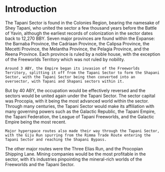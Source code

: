 # Introduction

The Tapani Sector is found in the Colonies Region, bearing the namesake of Shey Tapani, who united the sector a few thousand years before the Battle of Yavin, although the earliest records of colonization in the sector dates back to 12,270 BBY.
Seven major provinces are found within the Expanse: the Barnaba Province, the Cadriaan Province, the Calipsa Province, the Mecetti Province, the Melantha Province, the Pelagia Province, and the Reena Province.
Each province is ruled by a noble house, with the exception of the Freeworlds Territory which was not ruled by nobility.

```
Around 3 ABY, the Empire began its invasion of the Freeworlds Territory, splitting it off from the Tapani Sector to form the Shapani Sector, with the Tapani Sector being then converted into an oversector, with Tapani and Shapani sectors within it.
```

But by 40 ABY, the occupation would be effectively reversed and the sectors would be united again under the Tapani Sector.
The sector capital was Procopia, with it being the most advanced world within the sector.
Through many centuries, the Tapani Sector would make its affiliation with many governing powers such as the Galactic Republic, the Tapani Empire, the Tapani Federation, the League of Tapani Freeworlds, and the Galactic Empire being the most recent.

```
Major hyperspace routes also made their way through the Tapani Sector, with the Giju Run spurring from the Rimma Trade Route entering the Tapani Sector and reaching the Shapani Bypass.
```

The other major routes were the Three Elias Run, and the Procopian Shipping Lane.
Mining companies would be the most profitable in the sector, with it’s industries pinpointing the mineral-rich worlds of the Freeworlds and the Tapani Sector.
